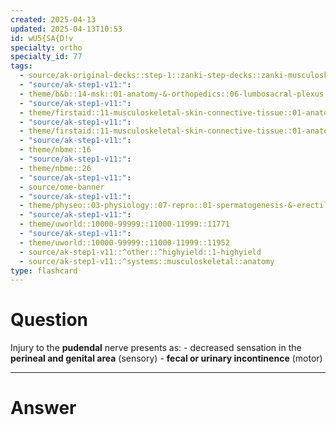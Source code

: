 ```yaml
---
created: 2025-04-13
updated: 2025-04-13T10:53
id: wU5{SA{D!v
specialty: ortho
specialty_id: 77
tags:
  - source/ak-original-decks::step-1::zanki-step-decks::zanki-musculoskeletal::musculoskeletal-anatomy/physio-(nutricionado)
  - "source/ak-step1-v11:": 
  - theme/b&b::14-msk::01-anatomy-&-orthopedics::06-lumbosacral-plexus
  - "source/ak-step1-v11:": 
  - theme/firstaid::11-musculoskeletal-skin-connective-tissue::01-anatomy-&-physiology::09-lower-extremity-nerves
  - "source/ak-step1-v11:": 
  - theme/firstaid::11-musculoskeletal-skin-connective-tissue::01-anatomy-&-physiology::09-lower-extremity-nerves::nerves::pudendal-nerve
  - "source/ak-step1-v11:": 
  - theme/nbme::16
  - "source/ak-step1-v11:": 
  - theme/nbme::26
  - "source/ak-step1-v11:": 
  - source/ome-banner
  - "source/ak-step1-v11:": 
  - theme/physeo::03-physiology::07-repro::01-spermatogenesis-&-erectile-dysfunction
  - "source/ak-step1-v11:": 
  - theme/uworld::10000-99999::11000-11999::11771
  - "source/ak-step1-v11:": 
  - theme/uworld::10000-99999::11000-11999::11952
  - source/ak-step1-v11::^other::^highyield::1-highyield
  - source/ak-step1-v11::^systems::musculoskeletal::anatomy
type: flashcard
---
```


# Question
Injury to the **pudendal** nerve presents as: - decreased sensation in the **perineal and genital area** (sensory) - **fecal or urinary incontinence** (motor)

---

# Answer
